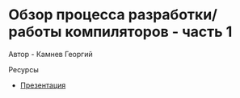 Обзор процесса разработки/работы компиляторов - часть 1
=======================================================

Автор - Камнев Георгий

Ресурсы

*  [Презентация](devlang.pdf)

